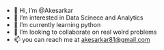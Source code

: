 - 👋 Hi, I’m @Akesarkar
- 👀 I’m interested in Data Scinece and Analytics
- 🌱 I’m currently learning python
- 💞️ I’m looking to collaborate on real wolrd problems
- 📫 you can reach me at akesarkar81@gmail.com

<!---
Akesarkar/Akesarkar is a ✨ special ✨ repository because its `README.md` (this file) appears on your GitHub profile.
You can click the Preview link to take a look at your changes.
--->
